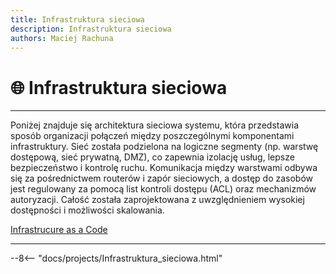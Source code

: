 ```yaml
---
title: Infrastruktura sieciowa
description: Infrastruktura sieciowa
authors: Maciej Rachuna
---
```


# 🌐 Infrastruktura sieciowa
---

Poniżej znajduje się architektura sieciowa systemu, która przedstawia sposób organizacji połączeń między poszczególnymi komponentami infrastruktury. Sieć została podzielona na logiczne segmenty (np. warstwę dostępową, sieć prywatną, DMZ), co zapewnia izolację usług, lepsze bezpieczeństwo i kontrolę ruchu. Komunikacja między warstwami odbywa się za pośrednictwem routerów i zapór sieciowych, a dostęp do zasobów jest regulowany za pomocą list kontroli dostępu (ACL) oraz mechanizmów autoryzacji. Całość została zaprojektowana z uwzględnieniem wysokiej dostępności i możliwości skalowania.

[Infrastrucure as a Code](https://gitlab.com/pl.rachuna-net/infrastructure/terraform/router.rachuna-net.pl)

---


--8<-- "docs/projects/Infrastruktura_sieciowa.html"